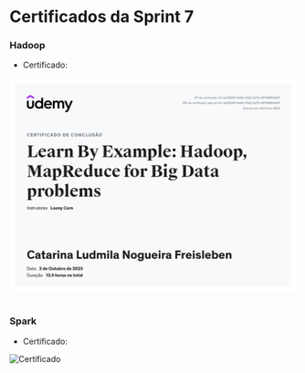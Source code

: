 #
# Certificados da Sprint 7

### Hadoop

- Certificado: 

![Certificado](https://github.com/catarwnalud/pbCompass/blob/master/sprint_7/certificados/hadoop.jpg)

#

### Spark

- Certificado: 

![Certificado]()

# 